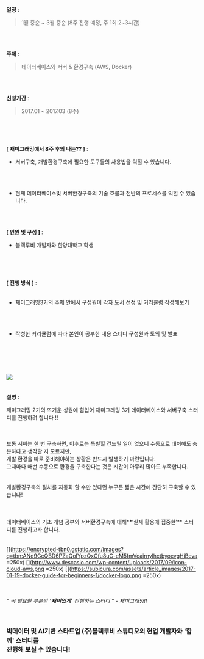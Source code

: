 **일정** : 

>1월 중순 ~ 3월 중순 (8주 진행 예정, 주 1회 2~3시간)

<br>
<br>

**주제** : 

>데이터베이스와 서버 & 환경구축 (AWS, Docker)

<br>
<br>

**신청기간** : 

>2017.01 ~ 2017.03 (8주)

<br>
<br>
<br>

**[ 재미그래밍에서 8주 후의 나는?? ]** :
<br>

- 서버구축, 개발환경구축에 필요한 도구들의 사용법을 익힐 수 있습니다.
<br>
<br>

- 현재 데이터베이스및 서버환경구축의 기술 흐름과 전반의 프로세스를 익힐 수 있습니다.
<br>
<br>


**[ 인원 및 구성 ]** :

- 블랙루비 개발자와 한양대학교 학생

<br>
<br>
<br>

**[ 진행 방식 ]** :   
<br>

- 재미그래밍3기의 주제 안에서 구성원이 각자 도서 선정 및 커리큘럼 작성해보기
<br>
<br>

- 작성한 커리큘럼에 따라 본인이 공부한 내용 스터디 구성원과 토의 및 발표
<br>

<br>
<br>
<br>

![](https://fungramming.github.io/class-3/assets/Python_class.jpeg)
<br>
<br>
<br>
**설명** : 

재미그래밍 2기의 뜨거운 성원에 힘입어 재미그래밍 3기 데이터베이스와 서버구축 스터디를 진행하려 합니다 !! 
<br>
<br>
<br>

보통 서버는 한 번 구축하면, 이후로는 특별힐 건드릴 일이 없으니 수동으로 대처해도 충분하다고 생각할 지 모르지만, <br>
개발 환경을 따로 준비해야하는 상황은 반드시 발생하기 마련입니다. <br>
그때마다 매번 수동으로 환경을 구축한다는 것은 시간이 아무리 많아도 부족합니다.
<br>
<br>
<br>
개발환경구축의 절차를 자동화 할 수만 있다면 누구든 짧은 시간에 간단히 구축할 수 있습니다!<br>
<br>
<br>
<br> 
데이터베이스의 기초 개념 공부와 서버환경구축에 대해**‘실제 활용에 집중한’** 스터디를 진행하고자 합니다.
<br>
<br>
<br>
[](https://encrypted-tbn0.gstatic.com/images?q=tbn:ANd9GcQBD6PZaQoIYpzQxCfu8uC-eM5fmVcairnylhctbyoevgHiBeva =250x)
[](http://www.descasio.com/wp-content/uploads/2017/09/icon-cloud-aws.png =250x)
[](https://subicura.com/assets/article_images/2017-01-19-docker-guide-for-beginners-1/docker-logo.png =250x)
<br>
<br>
<br>

*“ 꼭 필요한 부분만 **‘재미있게'** 진행하는 스터디 “ - 재미그래밍!!* 
<br>
<br>
<br>
### 빅데이터 및 AI기반 스타트업 (주)**블랙루비 스튜디오**의 현업 개발자와 **'함께'** 스터디를<br> 진행해 보실 수 있습니다!
<br>
<br>
